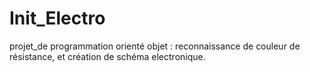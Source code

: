 Init_Electro
============

projet_de programmation orienté objet : reconnaissance de couleur de résistance, et création de schéma electronique.
